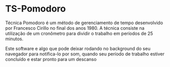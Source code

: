 # TS-Pomodoro

Técnica Pomodoro é um método de gerenciamento de tempo desenvolvido por Francesco Cirillo no final dos anos 1980. A técnica consiste na utilização de um cronômetro para dividir o trabalho em períodos de 25 minutos.

Este software e algo que pode deixar rodando no background do seu navegador para notifica-lo por som, quando seu período de trabalho estiver concluído e estar pronto para um descanso
